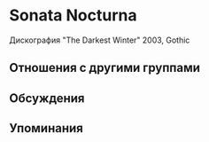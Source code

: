 # Sonata Nocturna

Дискография
"The Darkest Winter" 2003, Gothic

## Отношения с другими группами


## Обсуждения


## Упоминания

